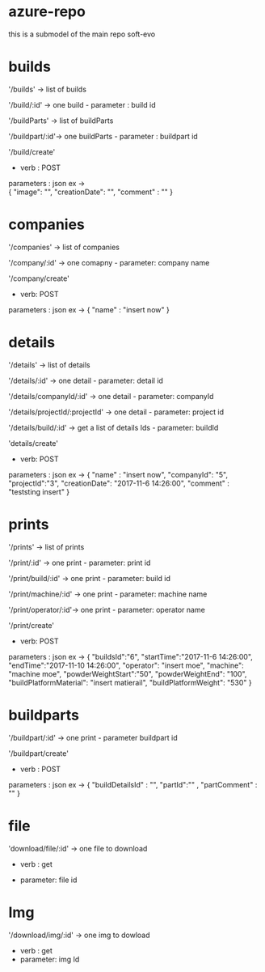 # azure-repo
this is a submodel of the main repo soft-evo

# builds
'/builds' -> list of builds

'/build/:id' -> one build - parameter : build id

'/buildParts' -> list of buildParts

'/buildpart/:id'-> one buildParts - parameter : buildpart id

'/build/create'

- verb : POST

parameters : json ex ->  
{
"image": "",
"creationDate": "",
"comment" : ""
}

# companies
'/companies' -> list of companies

'/company/:id' -> one comapny - parameter: company name

'/company/create'

- verb: POST

parameters : json ex -> 
{
"name" : "insert now"
}

# details
'/details' -> list of details

'/details/:id' -> one detail - parameter: detail id

'/details/companyId/:id' ->  one detail - parameter: companyId


'/details/projectId/:projectId' -> one detail - parameter: project id

'/details/build/:id' -> get a list of details Ids - parameter: buildId

'details/create'

- verb: POST

parameters : json ex -> 
{
"name" : "insert now",
"companyId": "5",
"projectId":"3",
"creationDate": "2017-11-6 14:26:00",
"comment" : "teststing insert"
}

# prints
'/prints' -> list of prints

'/print/:id' -> one print - parameter: print id

'/print/build/:id' -> one print - parameter: build id

'/print/machine/:id' -> one print - parameter: machine name

'/print/operator/:id'-> one print - parameter: operator name

'/print/create' 

- verb: POST

parameters : json ex -> 
{
"buildsId":"6",
"startTime":"2017-11-6 14:26:00",
"endTime":"2017-11-10 14:26:00",
"operator": "insert moe",
"machine": "machine moe",
"powderWeightStart":"50",
"powderWeightEnd": "100",
"buildPlatformMaterial": "insert matierail",
"buildPlatformWeight": "530"
}


# buildparts

'/buildpart/:id' -> one print - parameter buildpart id

'/buildpart/create'

- verb : POST

parameters : json ex -> 
{
"buildDetailsId" : "", 
"partId":"" , 
"partComment" : ""
}

# file

'download/file/:id' -> one file to download

- verb : get

- parameter: file id

# Img
'/download/img/:id' -> one img to dowload
- verb : get
- parameter: img Id